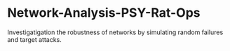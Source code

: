 # Network-Analysis-PSY-Rat-Ops
Investigatigation the robustness of networks by simulating random failures and target attacks.
